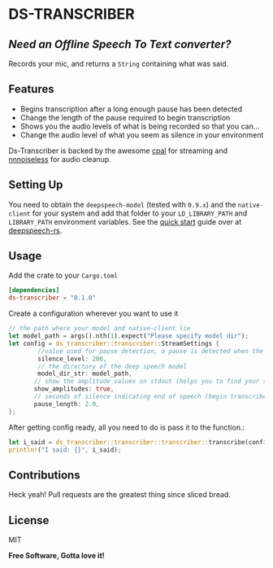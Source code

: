 # DS-TRANSCRIBER

## _Need an Offline Speech To Text converter?_

Records your mic, and returns a `String` containing what was said.

## Features

- Begins transcription after a long enough pause has been detected
- Change the length of the pause required to begin transcription
- Shows you the audio levels of what is being recorded so that you can...
- Change the audio level of what you seem as silence in your environment

Ds-Transcriber is backed by the awesome [cpal](https://github.com/RustAudio/cpal) for streaming and [nnnoiseless](https://github.com/jneem/nnnoiseless) for audio cleanup.

## Setting Up

You need to obtain the `deepspeech-model` (tested with `0.9.x`) and the `native-client` for your system and add that folder to your `LD_LIBRARY_PATH` and `LIBRARY_PATH` environment variables. See the [quick start](https://github.com/RustAudio/deepspeech-rs#quickstart) guide over at [deepspeech-rs](https://github.com/RustAudio/deepspeech-rs#quickstart).

## Usage

Add the crate to your `Cargo.toml`

```toml
[dependencies]
ds-transcriber = "0.1.0"
```

Create a configuration wherever you want to use it

```rs
// the path where your model and native-client lie
let model_path = args().nth(1).expect("Please specify model dir");
let config = ds_transcriber::transcriber::StreamSettings {
        //value used for pause detection, a pause is detected when the amplitude is less than this
        silence_level: 200,
        // the directory of the deep speech model
        model_dir_str: model_path,
       // show the amplitude values on stdout (helps you to find your silence level)
       show_amplitudes: true,
       // seconds of silence indicating end of speech (begin transcribe when pause_length is grater than....)
       pause_length: 2.0,
};
```

After getting config ready, all you need to do is pass it to the function.:

```rs
let i_said = ds_transcriber::transcriber::transcriber::transcribe(config);
println!("I said: {}", i_said);
```

## Contributions

Heck yeah! Pull requests are the greatest thing since sliced bread.

## License

MIT

**Free Software, Gotta love it!**
